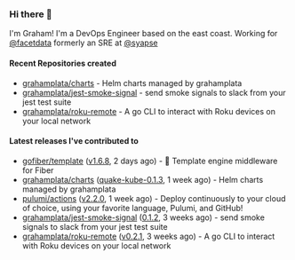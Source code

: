### Hi there 👋

I'm Graham! I'm a DevOps Engineer based on the east coast. Working for [@facetdata](https://github.com/facetdata) formerly an SRE at [@syapse](https://github.com/syapse)

#### Recent Repositories created
- [grahamplata/charts](https://github.com/grahamplata/charts) - Helm charts managed by grahamplata
- [grahamplata/jest-smoke-signal](https://github.com/grahamplata/jest-smoke-signal) - send smoke signals to slack from your jest test suite
- [grahamplata/roku-remote](https://github.com/grahamplata/roku-remote) - A go CLI to interact with Roku devices on your local network

#### Latest releases I've contributed to


- [gofiber/template](https://github.com/gofiber/template) ([v1.6.8](https://github.com/gofiber/template/releases/tag/v1.6.8), 2 days ago) - 🧬 Template engine middleware for Fiber
- [grahamplata/charts](https://github.com/grahamplata/charts) ([quake-kube-0.1.3](https://github.com/grahamplata/charts/releases/tag/quake-kube-0.1.3), 1 week ago) - Helm charts managed by grahamplata
- [pulumi/actions](https://github.com/pulumi/actions) ([v2.2.0](https://github.com/pulumi/actions/releases/tag/v2.2.0), 1 week ago) - Deploy continuously to your cloud of choice, using your favorite language, Pulumi, and GitHub!
- [grahamplata/jest-smoke-signal](https://github.com/grahamplata/jest-smoke-signal) ([0.1.2](https://github.com/grahamplata/jest-smoke-signal/releases/tag/0.1.2), 3 weeks ago) - send smoke signals to slack from your jest test suite
- [grahamplata/roku-remote](https://github.com/grahamplata/roku-remote) ([v0.2.1](https://github.com/grahamplata/roku-remote/releases/tag/v0.2.1), 3 weeks ago) - A go CLI to interact with Roku devices on your local network
